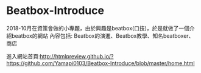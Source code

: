 # Beatbox-Introduce

2018-10月在資策會做的小專題，由於興趣是beatbox(口技)，於是就做了一個介紹beatbox的網站
內容包括: Beatbox的演進、Beatbox教學、知名beatboxer、商店

進入網站首頁:http://htmlpreview.github.io/?https://github.com/Yamapi0103/Beatbox-Introduce/blob/master/home.html
